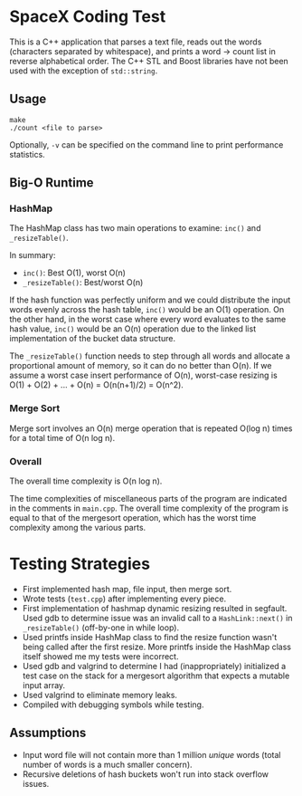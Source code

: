 # SpaceX Coding Test

This is a C++ application that parses a text file, reads out the words
(characters separated by whitespace), and prints a word -> count list in
reverse alphabetical order. The C++ STL and Boost libraries have not been used
with the exception of `std::string`.


## Usage

	make
	./count <file to parse>

Optionally, `-v` can be specified on the command line to print performance
statistics.


## Big-O Runtime

### HashMap

The HashMap class has two main operations to examine: `inc()` and
`_resizeTable()`.

In summary:

* `inc()`: Best O(1), worst O(n)
* `_resizeTable()`: Best/worst O(n)

If the hash function was perfectly uniform and we could distribute the input
words evenly across the hash table, `inc()` would be an O(1) operation. On the
other hand, in the worst case where every word evaluates to the same hash
value, `inc()` would be an O(n) operation due to the linked list implementation
of the bucket data structure.

The `_resizeTable()` function needs to step through all words and allocate
a proportional amount of memory, so it can do no better than O(n). If we assume
a worst case insert performance of O(n), worst-case resizing is
O(1) + O(2) + ... + O(n) = O(n(n+1)/2) = O(n^2).

### Merge Sort

Merge sort involves an O(n) merge operation that is repeated O(log n) times for
a total time of O(n log n).

### Overall

The overall time complexity is O(n log n).

The time complexities of miscellaneous parts of the program are indicated in
the comments in `main.cpp`. The overall time complexity of the program is equal
to that of the mergesort operation, which has the worst time complexity among
the various parts.


# Testing Strategies

* First implemented hash map, file input, then merge sort.
* Wrote tests (`test.cpp`) after implementing every piece.
* First implementation of hashmap dynamic resizing resulted in segfault.
  Used gdb to determine issue was an invalid call to a `HashLink::next()` in
  `_resizeTable()` (off-by-one in while loop).
* Used printfs inside HashMap class to find the resize function wasn't
  being called after the first resize. More printfs inside the HashMap
  class itself showed me my tests were incorrect.
* Used gdb and valgrind to determine I had (inappropriately) initialized
  a test case on the stack for a mergesort algorithm that expects a mutable
  input array.
* Used valgrind to eliminate memory leaks.
* Compiled with debugging symbols while testing.


## Assumptions

* Input word file will not contain more than 1 million _unique_ words
  (total number of words is a much smaller concern).
* Recursive deletions of hash buckets won't run into stack overflow issues.


<!--
vim: ft=markdown
-->

